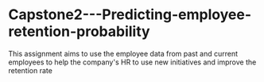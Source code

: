 # Capstone2---Predicting-employee-retention-probability

This assignment aims to use the employee data from past and current employees to help the company's HR to use new initiatives and improve the retention rate
